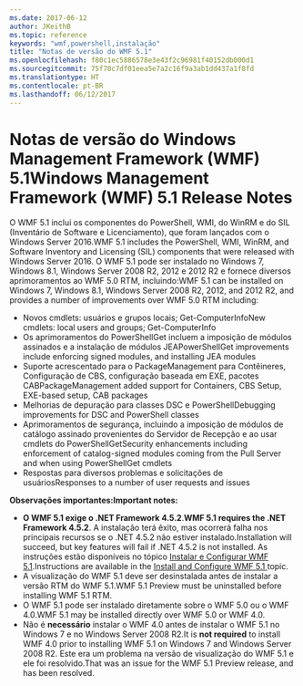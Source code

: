 ```yaml
---
ms.date: 2017-06-12
author: JKeithB
ms.topic: reference
keywords: "wmf,powershell,instalação"
title: "Notas de versão do WMF 5.1"
ms.openlocfilehash: f80c1ec5886578e3e43f2c96981f40152db000d1
ms.sourcegitcommit: 75f70c7df01eea5e7a2c16f9a3ab1dd437a1f8fd
ms.translationtype: HT
ms.contentlocale: pt-BR
ms.lasthandoff: 06/12/2017
---
```

# <a name="windows-management-framework-wmf-51-release-notes"></a><span data-ttu-id="595f5-103">Notas de versão do Windows Management Framework (WMF) 5.1</span><span class="sxs-lookup"><span data-stu-id="595f5-103">Windows Management Framework (WMF) 5.1 Release Notes</span></span> #

<span data-ttu-id="595f5-104">O WMF 5.1 inclui os componentes do PowerShell, WMI, do WinRM e do SIL (Inventário de Software e Licenciamento), que foram lançados com o Windows Server 2016.</span><span class="sxs-lookup"><span data-stu-id="595f5-104">WMF 5.1 includes the PowerShell, WMI, WinRM, and Software Inventory and Licensing (SIL) components that were released with Windows Server 2016.</span></span>
<span data-ttu-id="595f5-105">O WMF 5.1 pode ser instalado no Windows 7, Windows 8.1, Windows Server 2008 R2, 2012 e 2012 R2 e fornece diversos aprimoramentos ao WMF 5.0 RTM, incluindo:</span><span class="sxs-lookup"><span data-stu-id="595f5-105">WMF 5.1 can be installed on Windows 7, Windows 8.1, Windows Server 2008 R2, 2012, and 2012 R2, and provides a number of improvements over WMF 5.0 RTM including:</span></span>

- <span data-ttu-id="595f5-106">Novos cmdlets: usuários e grupos locais; Get-ComputerInfo</span><span class="sxs-lookup"><span data-stu-id="595f5-106">New cmdlets: local users and groups; Get-ComputerInfo</span></span>
- <span data-ttu-id="595f5-107">Os aprimoramentos do PowerShellGet incluem a imposição de módulos assinados e a instalação de módulos JEA</span><span class="sxs-lookup"><span data-stu-id="595f5-107">PowerShellGet improvements include enforcing signed modules, and installing JEA modules</span></span>
- <span data-ttu-id="595f5-108">Suporte acrescentado para o PackageManagement para Contêineres, Configuração de CBS, configuração baseada em EXE, pacotes CAB</span><span class="sxs-lookup"><span data-stu-id="595f5-108">PackageManagement added support for Containers, CBS Setup, EXE-based setup, CAB packages</span></span>
- <span data-ttu-id="595f5-109">Melhorias de depuração para classes DSC e PowerShell</span><span class="sxs-lookup"><span data-stu-id="595f5-109">Debugging improvements for DSC and PowerShell classes</span></span>
- <span data-ttu-id="595f5-110">Aprimoramentos de segurança, incluindo a imposição de módulos de catálogo assinado provenientes do Servidor de Recepção e ao usar cmdlets do PowerShellGet</span><span class="sxs-lookup"><span data-stu-id="595f5-110">Security enhancements including enforcement of catalog-signed modules coming from the Pull Server and when using PowerShellGet cmdlets</span></span>
- <span data-ttu-id="595f5-111">Respostas para diversos problemas e solicitações de usuários</span><span class="sxs-lookup"><span data-stu-id="595f5-111">Responses to a number of user requests and issues</span></span>

<span data-ttu-id="595f5-112">**Observações importantes:**</span><span class="sxs-lookup"><span data-stu-id="595f5-112">**Important notes:**</span></span>

- <span data-ttu-id="595f5-113">**O WMF 5.1 exige o .NET Framework 4.5.2**.</span><span class="sxs-lookup"><span data-stu-id="595f5-113">**WMF 5.1 requires the .NET Framework 4.5.2**.</span></span> <span data-ttu-id="595f5-114">A instalação terá êxito, mas ocorrerá falha nos principais recursos se o .NET 4.5.2 não estiver instalado.</span><span class="sxs-lookup"><span data-stu-id="595f5-114">Installation will succeed, but key features will fail if .NET 4.5.2 is not installed.</span></span> <span data-ttu-id="595f5-115">As instruções estão disponíveis no tópico [Instalar e Configurar WMF 5.1](https://msdn.microsoft.com/en-us/powershell/wmf/5.1/install-configure).</span><span class="sxs-lookup"><span data-stu-id="595f5-115">Instructions are available in the [Install and Configure WMF 5.1 ](https://msdn.microsoft.com/en-us/powershell/wmf/5.1/install-configure) topic.</span></span>
- <span data-ttu-id="595f5-116">A visualização do WMF 5.1 deve ser desinstalada antes de instalar a versão RTM do WMF 5.1.</span><span class="sxs-lookup"><span data-stu-id="595f5-116">WMF 5.1 Preview must be uninstalled before installing WMF 5.1 RTM.</span></span>
- <span data-ttu-id="595f5-117">O WMF 5.1 pode ser instalado diretamente sobre o WMF 5.0 ou o WMF 4.0.</span><span class="sxs-lookup"><span data-stu-id="595f5-117">WMF 5.1 may be installed directly over WMF 5.0 or WMF 4.0.</span></span>
- <span data-ttu-id="595f5-118">Não é __necessário__ instalar o WMF 4.0 antes de instalar o WMF 5.1 no Windows 7 e no Windows Server 2008 R2.</span><span class="sxs-lookup"><span data-stu-id="595f5-118">It is __not required__ to install WMF 4.0 prior to installing WMF 5.1 on Windows 7 and Windows Server 2008 R2.</span></span> <span data-ttu-id="595f5-119">Este era um problema na versão de visualização do WMF 5.1 e ele foi resolvido.</span><span class="sxs-lookup"><span data-stu-id="595f5-119">That was an issue for the WMF 5.1 Preview release, and has been resolved.</span></span>  



